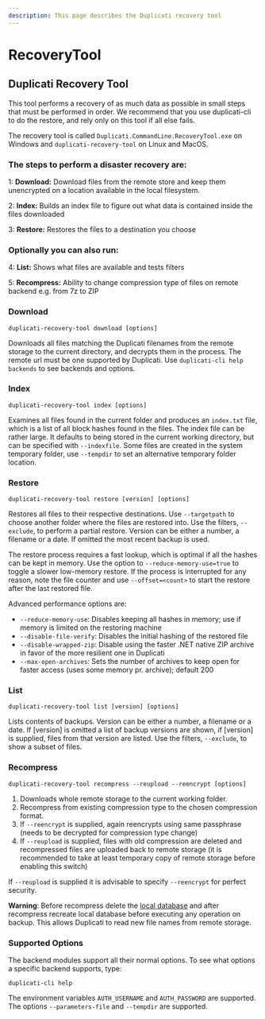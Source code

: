 ```yaml
---
description: This page describes the Duplicati recovery tool
---
```


# RecoveryTool

## Duplicati Recovery Tool

This tool performs a recovery of as much data as possible in small steps that must be performed in order. We recommend that you use duplicati-cli to do the restore, and rely only on this tool if all else fails.

The recovery tool is called `Duplicati.CommandLine.RecoveryTool.exe` on Windows and `duplicati-recovery-tool` on Linux and MacOS.

### The steps to perform a disaster recovery are:

1: **Download:** Download files from the remote store and keep them unencrypted on a location available in the local filesystem.

2: **Index:** Builds an index file to figure out what data is contained inside the files downloaded

3: **Restore:** Restores the files to a destination you choose

### Optionally you can also run:

4: **List:** Shows what files are available and tests filters

5: **Recompress:** Ability to change compression type of files on remote backend e.g. from 7z to ZIP

### Download

```
duplicati-recovery-tool download [options]
```

Downloads all files matching the Duplicati filenames from the remote storage to the current directory, and decrypts them in the process. The remote url must be one supported by Duplicati. Use `duplicati-cli help backends` to see backends and options.

### Index

```
duplicati-recovery-tool index [options]
```

Examines all files found in the current folder and produces an `index.txt` file, which is a list of all block hashes found in the files. The index file can be rather large. It defaults to being stored in the current working directory, but can be specified with `--indexfile`. Some files are created in the system temporary folder, use `--tempdir` to set an alternative temporary folder location.

### Restore

```
duplicati-recovery-tool restore [version] [options]
```

Restores all files to their respective destinations. Use `--targetpath` to choose another folder where the files are restored into. Use the filters, `--exclude`, to perform a partial restore. Version can be either a number, a filename or a date. If omitted the most recent backup is used.

The restore process requires a fast lookup, which is optimal if all the hashes can be kept in memory. Use the option to `--reduce-memory-use=true` to toggle a slower low-memory restore. If the process is interrupted for any reason, note the file counter and use `--offset=<count>` to start the restore after the last restored file.

Advanced performance options are:&#x20;

* `--reduce-memory-use`: Disables keeping all hashes in memory; use if memory is limited on the restoring machine&#x20;
* `--disable-file-verify`: Disables the initial hashing of the restored file&#x20;
* `--disable-wrapped-zip`: Disable using the faster .NET native ZIP archive in favor of the more resilient one in Duplicati&#x20;
* `--max-open-archives`: Sets the number of archives to keep open for faster access (uses some memory pr. archive); default 200

### List

```
duplicati-recovery-tool list [version] [options]
```

Lists contents of backups. Version can be either a number, a filename or a date. If \[version] is omitted a list of backup versions are shown, if \[version] is supplied, files from that version are listed. Use the filters, `--exclude`, to show a subset of files.

### Recompress

```
duplicati-recovery-tool recompress --reupload --reencrypt [options]
```

1. Downloads whole remote storage to the current working folder.
2. Recompress from existing compression type to the chosen compression format.
3. If `--reencrypt` is supplied, again reencrypts using same passphrase (needs to be decrypted for compression type change)
4. If `--reupload` is supplied, files with old compression are deleted and recompressed files are uploaded back to remote storage (it is recommended to take at least temporary copy of remote storage before enabling this switch)

If `--reupload` is supplied it is advisable to specify `--reencrypt` for perfect security.

**Warning**: Before recompress delete the [local database](../../detailed-descriptions/the-local-database.md) and after recompress recreate local database before executing any operation on backup. This allows Duplicati to read new file names from remote storage.

### Supported Options

The backend modules support all their normal options. To see what options a specific backend supports, type:&#x20;

```
duplicati-cli help
```

The environment variables `AUTH_USERNAME` and `AUTH_PASSWORD` are supported. The options `--parameters-file` and `--tempdir` are supported.

